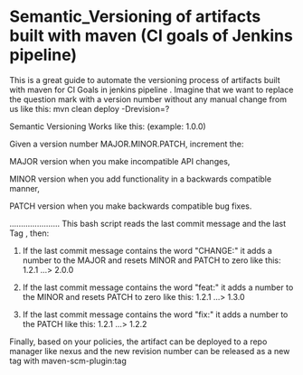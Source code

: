 # Semantic_Versioning of artifacts built with maven (CI goals of Jenkins pipeline)
This is a great guide to automate the versioning process of artifacts built with maven for CI Goals in jenkins pipeline . Imagine that we want to replace the question mark with a version number without any manual change from us like this: mvn clean deploy -Drevision=?

Semantic Versioning Works like this: 
(example: 1.0.0)

Given a version number MAJOR.MINOR.PATCH, increment the:

MAJOR version when you make incompatible API changes,

MINOR version when you add functionality in a backwards compatible manner,

PATCH version when you make backwards compatible bug fixes.


...................... This bash script reads the last commit message and the last Tag , then:
 
1. If the last commit message contains the word "CHANGE:" it adds a number to the MAJOR and resets MINOR and PATCH to zero like this: 1.2.1 ...> 2.0.0

2.  If the last commit message contains the word "feat:" it adds a number to the MINOR and resets PATCH to zero like this: 1.2.1 ...> 1.3.0

3.  If the last commit message contains the word "fix:" it adds a number to the PATCH like this: 1.2.1 ...> 1.2.2


Finally, based on your policies, the artifact can be deployed to a repo manager like nexus and the new revision number can be released as a new tag with maven-scm-plugin:tag
